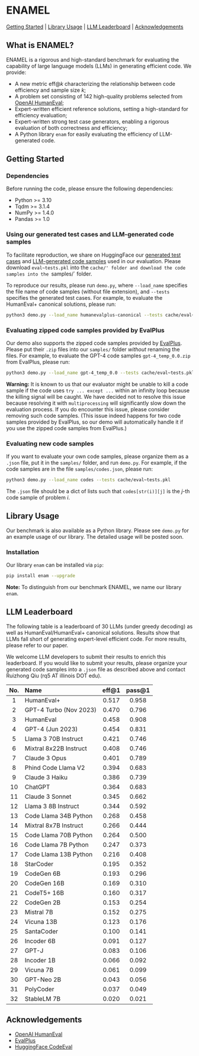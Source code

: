 # ENAMEL

[Getting Started](#getting-started) | [Library Usage](#library-usage) | [LLM Leaderboard](#llm-leaderboard) | [Acknowledgements](#acknowledgements)

## What is ENAMEL?

ENAMEL is a rigorous and high-standard benchmark for evaluating the capability of large language models (LLMs) in generating efficient code. We provide:
- A new metric $\text{eff}@k$ characterizing the relationship between code efficiency and sample size $k$;
- A problem set consisting of 142 high-quality problems selected from [OpenAI HumanEval](https://github.com/openai/human-eval);
- Expert-written efficient reference solutions, setting a high-standard for efficiency evaluation;
- Expert-written strong test case generators, enabling a rigorous evaluation of both correctness and efficiency;
- A Python library `enam` for easily evaluating the efficiency of LLM-generated code.

## Getting Started

### Dependencies

Before running the code, please ensure the following dependencies:
- Python >= 3.10
- Tqdm >= 3.1.4
- NumPy >= 1.4.0
- Pandas >= 1.0

### Using our generated test cases and LLM-generated code samples

To facilitate reproduction, we share on HuggingFace our [generated test cases](https://huggingface.co/datasets/rq5uiuc/enamel/blob/main/cache/eval~tests.pkl) and [LLM-generated code samples](https://huggingface.co/datasets/rq5uiuc/enamel/tree/main/samples) used in our evaluation. Please download `eval~tests.pkl` into the `cache/' folder and download the code samples into the `samples/` folder. 

To reproduce our results, please run `demo.py`, where `--load_name` specifies the file name of code samples (without file extension), and `--tests` specifies the generated test cases. For example, to evaluate the HumanEval+ canonical solutions, please run:
```sh
python3 demo.py --load_name humanevalplus-canonical --tests cache/eval~tests.pkl
```

### Evaluating zipped code samples provided by EvalPlus

Our demo also supports the zipped code samples provided by [EvalPlus](https://github.com/evalplus/evalplus/releases/tag/v0.1.0). Please put their `.zip` files into our `samples/` folder *without* renaming the files. For example, to evaluate the GPT-4 code samples `gpt-4_temp_0.0.zip` from EvalPlus, please run:
```sh
python3 demo.py --load_name gpt-4_temp_0.0 --tests cache/eval~tests.pkl
```

**Warning:** It is known to us that our evaluator might be unable to kill a code sample if the code uses `try ... except ...` within an infinity loop because the killing signal will be caught. We have decided not to resolve this issue because resolving it with `multiprocessing` will significantly slow down the evaluation process. If you do encounter this issue, please consider removing such code samples. (This issue indeed happens for two code samples provided by EvalPlus, so our demo will automatically handle it if you use the zipped code samples from EvalPlus.) 

### Evaluating new code samples

If you want to evaluate your own code samples, please organize them as a `.json` file, put it in the `samples/` folder, and run `demo.py`. For example, if the code samples are in the file `samples/codes.json`, please run:
```sh
python3 demo.py --load_name codes --tests cache/eval~tests.pkl
```
The `.json` file should be a dict of lists such that `codes[str(i)][j]` is the $j$-th code sample of problem $i$.

## Library Usage

Our benchmark is also available as a Python library. Please see `demo.py` for an example usage of our library. The detailed usage will be posted soon.

### Installation

Our library `enam` can be installed via `pip`:
```sh
pip install enam --upgrade
```

**Note:** To distinguish from our benchmark ENAMEL, we name our library `enam`.

## LLM Leaderboard

The following table is a leaderboard of 30 LLMs (under greedy decoding) as well as HumanEval/HumanEval+ canonical solutions. Results show that LLMs fall short of generating expert-level efficient code. For more results, please refer to our paper.

We welcome LLM developers to submit their results to enrich this leaderboard. If you would like to submit your results, please organize your generated code samples into a `.json` file as described above and contact Ruizhong Qiu (rq5 AT illinois DOT edu).

|No.|Name|eff@1|pass@1|
|:-:|:-|:-:|:-:|
|1|HumanEval+|0.517|0.958|
|2|GPT-4 Turbo (Nov 2023)|0.470|0.796|
|3|HumanEval|0.458|0.908|
|4|GPT-4 (Jun 2023)|0.454|0.831|
|5|Llama 3 70B Instruct|0.421|0.746|
|6|Mixtral 8x22B Instruct|0.408|0.746|
|7|Claude 3 Opus|0.401|0.789|
|8|Phind Code Llama V2|0.394|0.683|
|9|Claude 3 Haiku|0.386|0.739|
|10|ChatGPT|0.364|0.683|
|11|Claude 3 Sonnet|0.345|0.662|
|12|Llama 3 8B Instruct|0.344|0.592|
|13|Code Llama 34B Python|0.268|0.458|
|14|Mixtral 8x7B Instruct|0.266|0.444|
|15|Code Llama 70B Python|0.264|0.500|
|16|Code Llama 7B Python|0.247|0.373|
|17|Code Llama 13B Python|0.216|0.408|
|18|StarCoder|0.195|0.352|
|19|CodeGen 6B|0.193|0.296|
|20|CodeGen 16B|0.169|0.310|
|21|CodeT5+ 16B|0.160|0.317|
|22|CodeGen 2B|0.153|0.254|
|23|Mistral 7B|0.152|0.275|
|24|Vicuna 13B|0.123|0.176|
|25|SantaCoder|0.100|0.141|
|26|Incoder 6B|0.091|0.127|
|27|GPT-J|0.083|0.106|
|28|Incoder 1B|0.066|0.092|
|29|Vicuna 7B|0.061|0.099|
|30|GPT-Neo 2B|0.043|0.056|
|31|PolyCoder|0.037|0.049|
|32|StableLM 7B|0.020|0.021|

## Acknowledgements

- [OpenAI HumanEval](https://github.com/openai/human-eval)
- [EvalPlus](https://github.com/evalplus/evalplus)
- [HuggingFace CodeEval](https://huggingface.co/spaces/evaluate-metric/code_eval)
